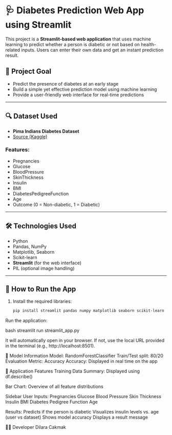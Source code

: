 # 🩺 Diabetes Prediction Web App using Streamlit

This project is a **Streamlit-based web application** that uses machine learning to predict whether a person is diabetic or not based on health-related inputs. Users can enter their own data and get an instant prediction result.

## 🎯 Project Goal

- Predict the presence of diabetes at an early stage
- Build a simple yet effective prediction model using machine learning
- Provide a user-friendly web interface for real-time predictions

---

## 🔍 Dataset Used

- **Pima Indians Diabetes Dataset**
- [Source (Kaggle)](https://www.kaggle.com/datasets/uciml/pima-indians-diabetes-database)

### Features:

- Pregnancies  
- Glucose  
- BloodPressure  
- SkinThickness  
- Insulin  
- BMI  
- DiabetesPedigreeFunction  
- Age  
- Outcome (0 = Non-diabetic, 1 = Diabetic)

---

## 🛠️ Technologies Used

- Python  
- Pandas, NumPy  
- Matplotlib, Seaborn  
- Scikit-learn  
- **Streamlit** (for the web interface)  
- PIL (optional image handling)

---

## 🚀 How to Run the App

1. Install the required libraries:
   ```bash
   pip install streamlit pandas numpy matplotlib seaborn scikit-learn pillow
Run the application:

bash
streamlit run streamlit_app.py

It will automatically open in your browser. If not, use the local URL provided in the terminal (e.g., http://localhost:8501).

🧠 Model Information
Model: RandomForestClassifier
Train/Test split: 80/20
Evaluation Metric: Accuracy
Accuracy: Displayed in real time on the app

🧪 Application Features
Training Data Summary: Displayed using df.describe()

Bar Chart: Overview of all feature distributions

Sidebar User Inputs:
Pregnancies
Glucose
Blood Pressure
Skin Thickness
Insulin
BMI
Diabetes Pedigree Function
Age

Results:
Predicts if the person is diabetic
Visualizes insulin levels vs. age (user vs dataset)
Shows model accuracy
Displays a result message



👩‍💻 Developer
Dilara Cakmak
